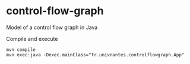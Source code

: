 control-flow-graph
==================

Model of a control flow graph in Java

Compile and execute

```
mvn compile
mvn exec:java -Dexec.mainClass="fr.univnantes.controlflowgraph.App"
```
